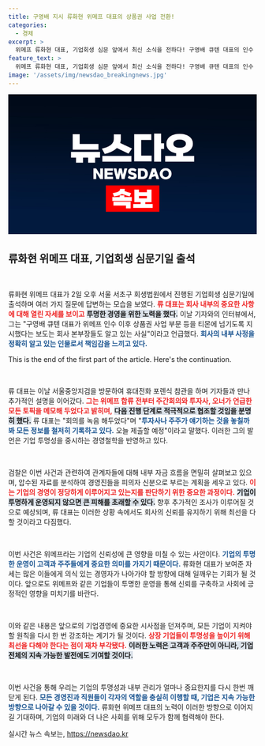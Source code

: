 ```yaml
---
title: 구영배 지시 류화현 위메프 대표의 상품권 사업 전환!
categories:
  - 경제
excerpt: >
  위메프 류화현 대표, 기업회생 심문 앞에서 최신 소식을 전하다! 구영배 큐텐 대표의 인수 지시에 대한 반응과 회사 내부 자료 제출 계획을 밝혔습니다. 검찰 조사도 예고된 상황, 과연 위메프의 운명은? 클릭해 궁금증을 확인하세요!
feature_text: >
  위메프 류화현 대표, 기업회생 심문 앞에서 최신 소식을 전하다! 구영배 큐텐 대표의 인수 지시에 대한 반응과 회사 내부 자료 제출 계획을 밝혔습니다. 검찰 조사도 예고된 상황, 과연 위메프의 운명은? 클릭해 궁금증을 확인하세요!
image: '/assets/img/newsdao_breakingnews.jpg'
---
```


<p><img src="/assets/img/newsdao_breakingnews.jpg" alt="ranknews 속보" /></p>

<h2 data-ke-size="size26">류화현 위메프 대표, 기업회생 심문기일 출석</h2>

<p data-ke-size="size16">&nbsp;</p>

<p>류화현 위메프 대표가 2일 오후 서울 서초구 회생법원에서 진행된 기업회생 심문기일에 출석하며 여러 가지 질문에 답변하는 모습을 보였다. <b><span style="color: #ee2323;">류 대표는 회사 내부의 중요한 사항에 대해 열린 자세를 보이고</span></b> <b><span style="background-color: #21538527;">투명한 경영을 위한 노력을 했다.</span></b> 이날 기자와의 인터뷰에서, 그는 "구영배 큐텐 대표가 위메프 인수 이후 상품권 사업 부문 등을 티몬에 넘기도록 지시했다는 보도는 회사 본부장들도 알고 있는 사실"이라고 언급했다. <b><span style="color: #1a5490;">회사의 내부 사정을 정확히 알고 있는 인물로서 책임감을 느끼고 있다.</span></b></p>

<p>This is the end of the first part of the article. Here's the continuation.</p>

<p data-ke-size="size16">&nbsp;</p>

<p>류 대표는 이날 서울중앙지검을 방문하여 휴대전화 포렌식 참관을 하며 기자들과 만나 추가적인 설명을 이어갔다. <b><span style="color: #ee2323;">그는 위메프 합류 전부터 주간회의와 투자사, 오너가 언급한 모든 토픽을 메모해 두었다고 밝히며,</span></b> <b><span style="background-color: #21538527;">다음 진행 단계로 적극적으로 협조할 것임을 분명히 했다.</span></b> 류 대표는 "회의를 녹음 해두었다"며 "<b><span style="color: #1a5490;">투자사나 주주가 얘기하는 것을 놓칠까 봐 모든 정보를 철저히 기록하고 있다.</span></b> 오늘 제출할 예정"이라고 말했다. 이러한 그의 발언은 기업 투명성을 중시하는 경영철학을 반영하고 있다.</p>

<p data-ke-size="size16">&nbsp;</p>

<p>검찰은 이번 사건과 관련하여 관계자들에 대해 내부 자금 흐름을 면밀히 살펴보고 있으며, 압수된 자료를 분석하여 경영진들을 피의자 신분으로 부르는 계획을 세우고 있다. <b><span style="color: #ee2323;">이는 기업의 경영이 정당하게 이루어지고 있는지를 판단하기 위한 중요한 과정이다.</span></b> <b><span style="background-color: #21538527;">기업이 투명하게 운영되지 않으면 큰 피해를 초래할 수 있다.</span></b> 향후 추가적인 조사가 이루어질 것으로 예상되며, 류 대표는 이러한 상황 속에서도 회사의 신뢰를 유지하기 위해 최선을 다할 것이라고 다짐했다.</p>

<p data-ke-size="size16">&nbsp;</p>

<p>이번 사건은 위메프라는 기업의 신뢰성에 큰 영향을 미칠 수 있는 사안이다. <b><span style="color: #1a5490;">기업의 투명한 운영이 고객과 주주들에게 중요한 의미를 가지기 때문이다.</span></b> 류화현 대표가 보여준 자세는 많은 이들에게 의식 있는 경영자가 나아가야 할 방향에 대해 일깨우는 기회가 될 것이다. 앞으로도 위메프와 같은 기업들이 투명한 운영을 통해 신뢰를 구축하고 사회에 긍정적인 영향을 미치기를 바란다. </p>

<p data-ke-size="size16">&nbsp;</p>

<p>이와 같은 내용은 앞으로의 기업경영에 중요한 시사점을 던져주며, 모든 기업이 지켜야 할 원칙을 다시 한 번 강조하는 계기가 될 것이다. <b><span style="color: #ee2323;">상장 기업들이 투명성을 높이기 위해 최선을 다해야 한다는 점이 재차 부각됐다.</span></b> <b><span style="background-color: #21538527;">이러한 노력은 고객과 주주만이 아니라, 기업 전체의 지속 가능한 발전에도 기여할 것이다.</span></b> </p>

<p data-ke-size="size16">&nbsp;</p>

<p>이번 사건을 통해 우리는 기업의 투명성과 내부 관리가 얼마나 중요한지를 다시 한번 깨닫게 된다. <b><span style="color: #1a5490;">모든 경영진과 직원들이 각자의 역할을 충실히 이행할 때, 기업은 지속 가능한 방향으로 나아갈 수 있을 것이다.</span></b> 류화현 위메프 대표의 노력이 이러한 방향으로 이어지길 기대하며, 기업의 미래와 더 나은 사회를 위해 모두가 함께 협력해야 한다.</p>
실시간 뉴스 속보는, <a href="https://newsdao.kr" rel="dofollow">https://newsdao.kr</a>



